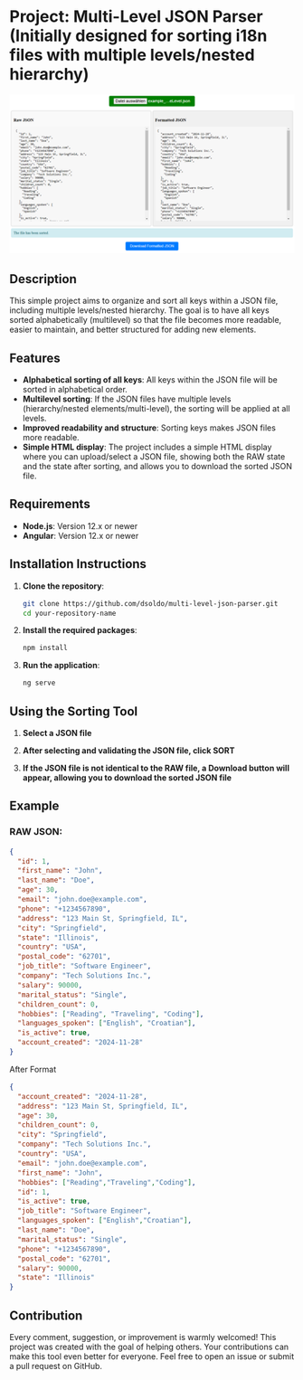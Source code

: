 # Project: Multi-Level JSON Parser (Initially designed for sorting i18n files with multiple levels/nested hierarchy)

<img src="public/parser_screen.png">

## Description
This simple project aims to organize and sort all keys within a JSON file, including multiple levels/nested hierarchy. The goal is to have all keys sorted alphabetically (multilevel) so that the file becomes more readable, easier to maintain, and better structured for adding new elements.

## Features
- **Alphabetical sorting of all keys**: All keys within the JSON file will be sorted in alphabetical order.
- **Multilevel sorting**: If the JSON files have multiple levels (hierarchy/nested elements/multi-level), the sorting will be applied at all levels.
- **Improved readability and structure**: Sorting keys makes JSON files more readable.
- **Simple HTML display**: The project includes a simple HTML display where you can upload/select a JSON file, showing both the RAW state and the state after sorting, and allows you to download the sorted JSON file.

## Requirements
- **Node.js**: Version 12.x or newer
- **Angular**: Version 12.x or newer

## Installation Instructions
1. **Clone the repository**:
    ```bash
    git clone https://github.com/dsoldo/multi-level-json-parser.git
    cd your-repository-name
    ```

2. **Install the required packages**:
    ```bash
    npm install
    ```

3. **Run the application**:
    ```bash
    ng serve
    ```

## Using the Sorting Tool
1. **Select a JSON file**

2. **After selecting and validating the JSON file, click SORT**

3. **If the JSON file is not identical to the RAW file, a Download button will appear, allowing you to download the sorted JSON file**

## Example

### RAW JSON:

```json
{
  "id": 1,
  "first_name": "John",
  "last_name": "Doe",
  "age": 30,
  "email": "john.doe@example.com",
  "phone": "+1234567890",
  "address": "123 Main St, Springfield, IL",
  "city": "Springfield",
  "state": "Illinois",
  "country": "USA",
  "postal_code": "62701",
  "job_title": "Software Engineer",
  "company": "Tech Solutions Inc.",
  "salary": 90000,
  "marital_status": "Single",
  "children_count": 0,
  "hobbies": ["Reading", "Traveling", "Coding"],
  "languages_spoken": ["English", "Croatian"],
  "is_active": true,
  "account_created": "2024-11-28"
}
```

After Format
```json
{
  "account_created": "2024-11-28",
  "address": "123 Main St, Springfield, IL",
  "age": 30,
  "children_count": 0,
  "city": "Springfield",
  "company": "Tech Solutions Inc.",
  "country": "USA",
  "email": "john.doe@example.com",
  "first_name": "John",
  "hobbies": ["Reading","Traveling","Coding"],
  "id": 1,
  "is_active": true,
  "job_title": "Software Engineer",
  "languages_spoken": ["English","Croatian"],
  "last_name": "Doe",
  "marital_status": "Single",
  "phone": "+1234567890",
  "postal_code": "62701",
  "salary": 90000,
  "state": "Illinois"
}
```

## Contribution
Every comment, suggestion, or improvement is warmly welcomed! This project was created with the goal of helping others. Your contributions can make this tool even better for everyone. Feel free to open an issue or submit a pull request on GitHub.
